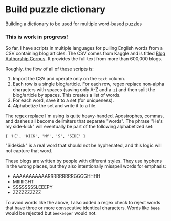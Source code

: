# Build puzzle dictionary

Building a dictionary to be used for multiple word-based puzzles

### This is work in progress!

So far, I have scripts in multiple languages for pulling English words from a CSV containing blog articles. The CSV comes from Kaggle and is titled [Blog Authorship Corpus](https://www.kaggle.com/datasets/rtatman/blog-authorship-corpus). It provides the full text from more than 600,000 blogs.

Roughly, the flow of all of these scripts is:
1. Import the CSV and operate only on the `text` column.
1. Each row is a single blog/article. For each row, regex replace non-alpha characters with spaces (saving only A-Z and a-z) and then split the blog/article by spaces. This creates a list of words.
1. For each word, save it to a set (for uniqueness).
1. Alphabetize the set and write it to a file.

The regex replace I'm using is quite heavy-handed. Apostrophes, commas, and dashes all become delimiters that separate "words". The phrase "He's my side-kick" will eventually be part of the following alphabetized set:

```
{ 'HE', 'KICK', 'MY', 'S', 'SIDE' }
```

"Sidekick" is a real word that should not be hyphenated, and this logic will not capture that word.

These blogs are written by people with different styles. They use hyphens in the wrong places, but they also intentionally misspell words for emphasis:

* AAAAAAAAAAARRRRRRRRRGGGGHHHH
* MIIIIIIGHT
* SSSSSSSSLEEEPY
* ZZZZZZZZZZ

To avoid words like the above, I also added a regex check to reject words that have three or more consecutive identical characters. Words like `beee` would be rejected but `beekeeper` would not.
